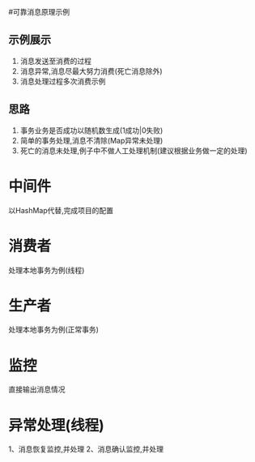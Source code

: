 #可靠消息原理示例
## 示例展示 
1. 消息发送至消费的过程
2. 消息异常,消息尽最大努力消费(死亡消息除外)
3. 消息处理过程多次消费示例

## 思路
1. 事务业务是否成功以随机数生成(1成功|0失败)
2. 简单的事务处理,消息不清除(Map异常未处理) 
3. 死亡的消息未处理,例子中不做人工处理机制(建议根据业务做一定的处理)

# 中间件
以HashMap代替,完成项目的配置

# 消费者 
处理本地事务为例(线程)

# 生产者
处理本地事务为例(正常事务)

# 监控
直接输出消息情况

# 异常处理(线程)
1、消息恢复监控,并处理
2、消息确认监控,并处理
